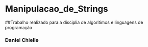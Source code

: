 # Manipulacao_de_Strings
##Trabalho realizado para a disciplia de algoritimos e linguagens de programação
### Daniel Chielle
